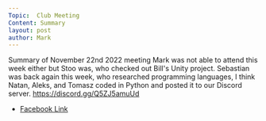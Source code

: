 ```yaml
---
Topic:  Club Meeting
Content: Summary
layout: post
author: Mark
---
```

Summary of November 22nd 2022 meeting
Mark was not able to attend this week either but Stoo was, who checked out Bill's Unity project.
Sebastian was back again this week, who researched programming languages, I think
Natan, Aleks, and Tomasz coded in Python and posted it to our Discord server.
https://discord.gg/Q5ZJ5amuUd



* [Facebook Link](https://www.facebook.com/720665616418529/posts/644602520691506)


